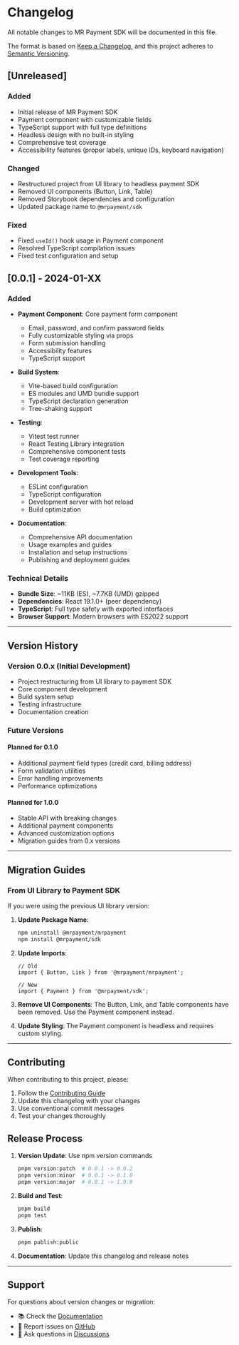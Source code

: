 # Changelog

All notable changes to MR Payment SDK will be documented in this file.

The format is based on [Keep a Changelog](https://keepachangelog.com/en/1.0.0/),
and this project adheres to [Semantic Versioning](https://semver.org/spec/v2.0.0.html).

## [Unreleased]

### Added
- Initial release of MR Payment SDK
- Payment component with customizable fields
- TypeScript support with full type definitions
- Headless design with no built-in styling
- Comprehensive test coverage
- Accessibility features (proper labels, unique IDs, keyboard navigation)

### Changed
- Restructured project from UI library to headless payment SDK
- Removed UI components (Button, Link, Table)
- Removed Storybook dependencies and configuration
- Updated package name to `@mrpayment/sdk`

### Fixed
- Fixed `useId()` hook usage in Payment component
- Resolved TypeScript compilation issues
- Fixed test configuration and setup

## [0.0.1] - 2024-01-XX

### Added
- **Payment Component**: Core payment form component
  - Email, password, and confirm password fields
  - Fully customizable styling via props
  - Form submission handling
  - Accessibility features
  - TypeScript support

- **Build System**:
  - Vite-based build configuration
  - ES modules and UMD bundle support
  - TypeScript declaration generation
  - Tree-shaking support

- **Testing**:
  - Vitest test runner
  - React Testing Library integration
  - Comprehensive component tests
  - Test coverage reporting

- **Development Tools**:
  - ESLint configuration
  - TypeScript configuration
  - Development server with hot reload
  - Build optimization

- **Documentation**:
  - Comprehensive API documentation
  - Usage examples and guides
  - Installation and setup instructions
  - Publishing and deployment guides

### Technical Details
- **Bundle Size**: ~11KB (ES), ~7.7KB (UMD) gzipped
- **Dependencies**: React 19.1.0+ (peer dependency)
- **TypeScript**: Full type safety with exported interfaces
- **Browser Support**: Modern browsers with ES2022 support

---

## Version History

### Version 0.0.x (Initial Development)
- Project restructuring from UI library to payment SDK
- Core component development
- Build system setup
- Testing infrastructure
- Documentation creation

### Future Versions

#### Planned for 0.1.0
- Additional payment field types (credit card, billing address)
- Form validation utilities
- Error handling improvements
- Performance optimizations

#### Planned for 1.0.0
- Stable API with breaking changes
- Additional payment components
- Advanced customization options
- Migration guides from 0.x versions

---

## Migration Guides

### From UI Library to Payment SDK

If you were using the previous UI library version:

1. **Update Package Name**:
   ```bash
   npm uninstall @mrpayment/mrpayment
   npm install @mrpayment/sdk
   ```

2. **Update Imports**:
   ```tsx
   // Old
   import { Button, Link } from '@mrpayment/mrpayment';
   
   // New
   import { Payment } from '@mrpayment/sdk';
   ```

3. **Remove UI Components**: The Button, Link, and Table components have been removed. Use the Payment component instead.

4. **Update Styling**: The Payment component is headless and requires custom styling.

---

## Contributing

When contributing to this project, please:

1. Follow the [Contributing Guide](./contributing.md)
2. Update this changelog with your changes
3. Use conventional commit messages
4. Test your changes thoroughly

## Release Process

1. **Version Update**: Use npm version commands
   ```bash
   pnpm version:patch  # 0.0.1 -> 0.0.2
   pnpm version:minor  # 0.0.1 -> 0.1.0
   pnpm version:major  # 0.0.1 -> 1.0.0
   ```

2. **Build and Test**:
   ```bash
   pnpm build
   pnpm test
   ```

3. **Publish**:
   ```bash
   pnpm publish:public
   ```

4. **Documentation**: Update this changelog and release notes

---

## Support

For questions about version changes or migration:

- 📚 Check the [Documentation](./README.md)
- 🐛 Report issues on [GitHub](https://github.com/your-org/mr-payment-sdk/issues)
- 💬 Ask questions in [Discussions](https://github.com/your-org/mr-payment-sdk/discussions) 